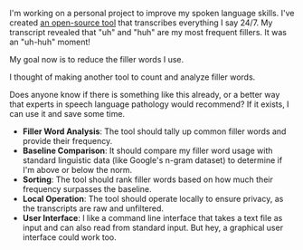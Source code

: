 I'm working on a personal project to improve my spoken language skills. I've created [an open-source tool](https://github.com/8ta4/say) that transcribes everything I say 24/7. My transcript revealed that "uh" and "huh" are my most frequent fillers. It was an "uh-huh" moment!

My goal now is to reduce the filler words I use.

I thought of making another tool to count and analyze filler words.

Does anyone know if there is something like this already, or a better way that experts in speech language pathology would recommend? If it exists, I can use it and save some time.

- **Filler Word Analysis**: The tool should tally up common filler words and provide their frequency.
- **Baseline Comparison**: It should compare my filler word usage with standard linguistic data (like Google's n-gram dataset) to determine if I'm above or below the norm.
- **Sorting**: The tool should rank filler words based on how much their frequency surpasses the baseline.
- **Local Operation**: The tool should operate locally to ensure privacy, as the transcripts are raw and unfiltered.
- **User Interface**:  I like a command line interface that takes a text file as input and can also read from standard input. But hey, a graphical user interface could work too.
